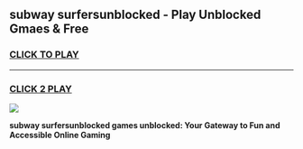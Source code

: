
## subway surfersunblocked - Play Unblocked Gmaes & Free
<h3>
<a href="https://news.freeplayer.one?title=subway_surfersunblocked&ref=23F">CLICK TO PLAY</a></h3>
<hr>

<h3>
<a href="https://news.freeplayer.one?title=subway_surfersunblocked&ref=23F">CLICK 2 PLAY</a>
  
</h3>

<a href="https://news.freeplayer.one?title=subway_surfersunblocked&ref=23F/"><img src="https://clearcache.store/games.png"></a>


**subway surfersunblocked games unblocked: Your Gateway to Fun and Accessible Online Gaming**
